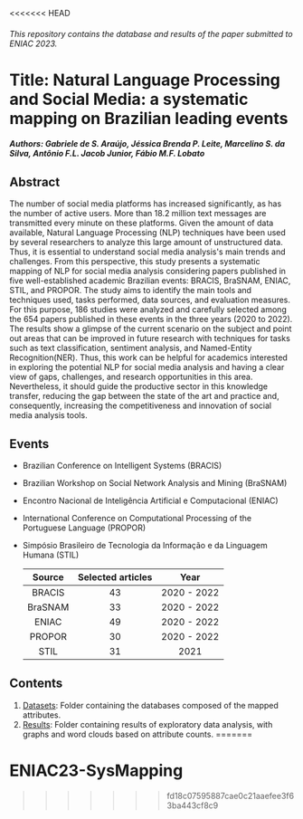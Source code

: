 <<<<<<< HEAD
###### This repository contains the database and results of the paper submitted to ENIAC 2023.

# Title: Natural Language Processing and Social Media: a systematic mapping on Brazilian leading events
##### Authors: Gabriele de S. Araújo, Jéssica Brenda P. Leite, Marcelino S. da Silva, Antônio F.L. Jacob Junior, Fábio M.F. Lobato

## Abstract
The number of social media platforms has increased significantly, as has the number of active users. More than 18.2 million text messages are transmitted every minute on these platforms. Given the amount of data available, Natural Language Processing (NLP) techniques have been used by several researchers to analyze this large amount of unstructured data. Thus, it is essential to understand social media analysis's main trends and challenges. From this perspective, this study presents a systematic mapping of NLP for social media analysis considering papers published in five well-established academic Brazilian events: BRACIS, BraSNAM, ENIAC, STIL, and PROPOR. The study aims to identify the main tools and techniques used, tasks performed, data sources, and evaluation measures. For this purpose, 186 studies were analyzed and carefully selected among the 654 papers published in these events in the three years (2020 to 2022). The results show a glimpse of the current scenario on the subject and point out areas that can be improved in future research with techniques for tasks such as text classification, sentiment analysis, and Named-Entity Recognition(NER). Thus, this work can be helpful for academics interested in exploring the potential NLP for social media analysis and having a clear view of gaps, challenges, and research opportunities in this area. Nevertheless, it should guide the productive sector in this knowledge transfer, reducing the gap between the state of the art and practice and, consequently, increasing the competitiveness and innovation of social media analysis tools.

## Events
<!-- The article was driven by a systematic mapping of publications in the annals of Brazilian scientific events that deal with text mining and social media analysis, specifically in the area of Natural Language Processing (NLP): -->
- Brazilian Conference on Intelligent Systems (BRACIS)
- Brazilian Workshop on Social Network Analysis and Mining (BraSNAM)
- Encontro Nacional de Inteligência Artificial e Computacional (ENIAC)
- International Conference on Computational Processing of the Portuguese Language (PROPOR)
- Simpósio Brasileiro de Tecnologia da Informação e da Linguagem Humana (STIL)

  | Source | Selected articles | Year |
  | :-----: | :------------------: | :-----: |
  | BRACIS  | 43 | 2020 - 2022 |
  | BraSNAM  | 33 | 2020 - 2022 |
  | ENIAC  | 49 | 2020 - 2022 |
  | PROPOR  | 30 | 2020 - 2022 |
  | STIL  | 31 | 2021 |

 ## Contents
1. [Datasets](https://anonymous.4open.science/r/ENIAC_systematic-mapping-302B/Datasets/Table_SystematicMapping.md): Folder containing the databases composed of the mapped attributes.
2. [Results](https://anonymous.4open.science/r/ENIAC_systematic-mapping-302B/Results/publications%20per%20year.png): Folder containing results of exploratory data analysis, with graphs and word clouds based on attribute counts.
=======
# ENIAC23-SysMapping
>>>>>>> fd18c07595887cae0c21aaefee3f63ba443cf8c9
